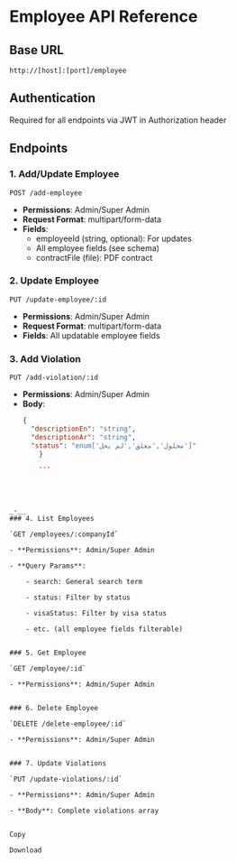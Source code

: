 # Employee API Reference

## Base URL
`http://[host]:[port]/employee`

## Authentication
Required for all endpoints via JWT in Authorization header

## Endpoints

### 1. Add/Update Employee
`POST /add-employee`
- **Permissions**: Admin/Super Admin
- **Request Format**: multipart/form-data
- **Fields**:
  - employeeId (string, optional): For updates
  - All employee fields (see schema)
  - contractFile (file): PDF contract

### 2. Update Employee
`PUT /update-employee/:id`
- **Permissions**: Admin/Super Admin
- **Request Format**: multipart/form-data
- **Fields**: All updatable employee fields

### 3. Add Violation
`PUT /add-violation/:id`
- **Permissions**: Admin/Super Admin
- **Body**:
  ```json
  {
    "descriptionEn": "string",
    "descriptionAr": "string",
    "status": "enum['محلول','معلق','لم يحل']"
	  }
	  
	  ```
```



_-__
### 4. List Employees

`GET /employees/:companyId`

- **Permissions**: Admin/Super Admin
    
- **Query Params**:
    
    - search: General search term
        
    - status: Filter by status
        
    - visaStatus: Filter by visa status
        
    - etc. (all employee fields filterable)
        

### 5. Get Employee

`GET /employee/:id`

- **Permissions**: Admin/Super Admin
    

### 6. Delete Employee

`DELETE /delete-employee/:id`

- **Permissions**: Admin/Super Admin
    

### 7. Update Violations

`PUT /update-violations/:id`

- **Permissions**: Admin/Super Admin
    
- **Body**: Complete violations array
    

Copy

Download